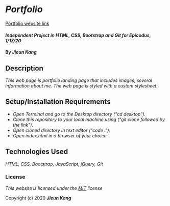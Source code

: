 # _Portfolio_
[Portfolio website link](https://jieunkang-101.github.io/portfolio)

#### _Independent Project in HTML, CSS, Bootstrap and Git for Epicodus, 1/17/20_

#### By _**Jieun Kang**_

## Description

_This web page is portfolio landing page that includes images, several information about me. The web page is styled with a custom stylesheet._

## Setup/Installation Requirements

* _Open Terminal and go to the Desktop directory ("cd desktop")._
* _Clone this repository to your local machine using ("git clone followed by the link")._
* _Open cloned directory in text editor ("code .")._
* _Open index.html in a browser of your choice._

## Technologies Used

_HTML, CSS, Bootstrap, JavaScript, jQuery, Git_

### License

*This website is licensed under the [MIT](https://en.wikipedia.org/wiki/MIT_License) license*

Copyright (c) 2020 **_Jieun Kang_**